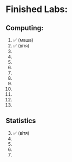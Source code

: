 # Finished Labs:

## Computing:
1. ✅ (маша)
2. ✅ (вітя)
3. 
4. 
5.
6.
7.
8.
9.
10.
11.
12.
13.

## Statistics
3. ✅ (вітя)
4.
5.
8.
9.
